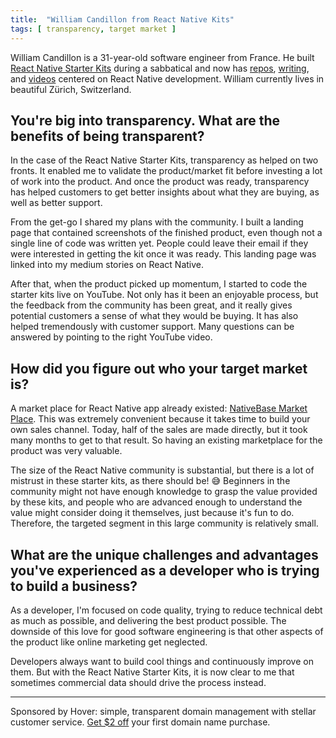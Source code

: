 ```yaml
---
title:  "William Candillon from React Native Kits"
tags: [ transparency, target market ]
---
```


William Candillon is a 31-year-old software engineer from France. He built [React Native Starter Kits](https://react-native.shop/) during a sabbatical and now has [repos](http://github.com/wcandillon), [writing](https://medium.com/@wcandillon), and [videos](https://www.youtube.com/channel/UC806fwFWpiLQV5y-qifzHnA) centered on React Native development. William currently lives in beautiful Zürich, Switzerland.

## You're big into transparency. What are the benefits of being transparent?
In the case of the React Native Starter Kits, transparency as helped on two fronts. It enabled me to validate the product/market fit before investing a lot of work into the product. And once the product was ready, transparency has helped customers to get better insights about what they are buying, as well as better support.

From the get-go I shared my plans with the community. I built a landing page that contained screenshots of the finished product, even though not a single line of code was written yet. People could leave their email if they were interested in getting the kit once it was ready. This landing page was linked into my medium stories on React Native.

After that, when the product picked up momentum, I started to code the starter kits live on YouTube. Not only has it been an enjoyable process, but the feedback from the community has been great, and it really gives potential customers a sense of what they would be buying. It has also helped tremendously with customer support. Many questions can be answered by pointing to the right YouTube video.

## How did you figure out who your target market is?
A market place for React Native app already existed: [NativeBase Market Place](https://market.nativebase.io/). This was extremely convenient because it takes time to build your own sales channel. Today, half of the sales are made directly, but it took many months to get to that result. So having an existing marketplace for the product was very valuable.

The size of the React Native community is substantial, but there is a lot of mistrust in these starter kits, as there should be! 😅 Beginners in the community might not have enough knowledge to grasp the value provided by these kits, and people who are advanced enough to understand the value might consider doing it themselves, just because it's fun to do. Therefore, the targeted segment in this large community is relatively small.

## What are the unique challenges and advantages you've experienced as a developer who is trying to build a business?
As a developer, I'm focused on code quality, trying to reduce technical debt as much as possible, and delivering the best product possible. The downside of this love for good software engineering is that other aspects of the product like online marketing get neglected.

Developers always want to build cool things and continuously improve on them. But with the React Native Starter Kits, it is now clear to me that sometimes commercial data should drive the process instead.

***

<div class="font--mono">Sponsored by Hover: simple, transparent domain management with stellar customer service. <a href="https://hover.com/l2rAubkA" target="_blank">Get $2 off</a> your first domain name purchase.</div>